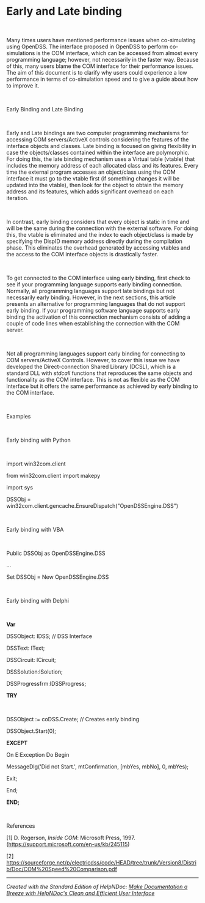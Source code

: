 # Early and Late binding

&nbsp;

Many times users have mentioned performance issues when co-simulating using OpenDSS. The interface proposed in OpenDSS to perform co-simulations is the COM interface, which can be accessed from almost every programming language; however, not necessarily in the faster way. Because of this, many users blame the COM interface for their performance issues. The aim of this document is to clarify why users could experience a low performance in terms of co-simulation speed and to give a guide about how to improve it.&nbsp;

&nbsp;

Early Binding and Late Binding&nbsp;

&nbsp;

Early and Late bindings are two computer programming mechanisms for accessing COM servers/ActiveX controls considering the features of the interface objects and classes. Late binding is focused on giving flexibility in case the objects/classes contained within the interface are polymorphic. For doing this, the late binding mechanism uses a Virtual table (vtable) that includes the memory address of each allocated class and its features. Every time the external program accesses an object/class using the COM interface it must go to the vtable first (if something changes it will be updated into the vtable), then look for the object to obtain the memory address and its features, which adds significant overhead on each iteration.&nbsp;

&nbsp;

In contrast, early binding considers that every object is static in time and will be the same during the connection with the external software. For doing this, the vtable is eliminated and the index to each object/class is made by specifying the DispID memory address directly during the compilation phase. This eliminates the overhead generated by accessing vtables and the access to the COM interface objects is drastically faster.

&nbsp;

To get connected to the COM interface using early binding, first check to see if your programming language supports early binding connection. Normally, all programming languages support late bindings but not necessarily early binding. However, in the next sections, this article presents an alternative for programming languages that do not support early binding. If your programming software language supports early binding the activation of this connection mechanism consists of adding a couple of code lines when establishing the connection with the COM server.&nbsp;

&nbsp;

Not all programming languages support early binding for connecting to COM servers/ActiveX Controls. However, to cover this issue we have developed the Direct-connection Shared Library (DCSL), which is a standard DLL with *stdcall* functions that reproduces the same objects and functionality as the COM interface. This is not as flexible as the COM interface but it offers the same performance as achieved by early binding to the COM interface.&nbsp;

&nbsp;

Examples

&nbsp;

Early binding with Python

&nbsp;

import win32com.client&nbsp;

from win32com.client import makepy&nbsp;

import sys&nbsp;

DSSObj = win32com.client.gencache.EnsureDispatch("OpenDSSEngine.DSS")

&nbsp;

Early binding with VBA

&nbsp;

Public DSSObj as OpenDSSEngine.DSS

…

Set DSSObj = New OpenDSSEngine.DSS&nbsp;

&nbsp;

Early binding with Delphi

&nbsp;

**Var**&nbsp;

DSSObject: IDSS; // DSS Interface&nbsp;

DSSText: IText;&nbsp;

DSSCircuit: ICircuit;&nbsp;

DSSSolution:ISolution;&nbsp;

DSSProgressfrm:IDSSProgress;&nbsp;

**TRY**&nbsp;

&nbsp;

DSSObject := coDSS.Create; // Creates early binding&nbsp;

DSSObject.Start(0);&nbsp;

**EXCEPT**&nbsp;

On E:Exception Do Begin&nbsp;

MessageDlg('Did not Start.', mtConfirmation, \[mbYes, mbNo\], 0, mbYes);&nbsp;

Exit;&nbsp;

End;&nbsp;

**END;**&nbsp;

&nbsp;

References

\[1\] D. Rogerson, *Inside COM*: Microsoft Press, 1997. (https://support.microsoft.com/en-us/kb/245115)&nbsp;

\[2\] https://sourceforge.net/p/electricdss/code/HEAD/tree/trunk/Version8/Distrib/Doc/COM%20Speed%20Comparison.pdf

***
_Created with the Standard Edition of HelpNDoc: [Make Documentation a Breeze with HelpNDoc's Clean and Efficient User Interface](<https://www.helpndoc.com/feature-tour/stunning-user-interface/>)_
